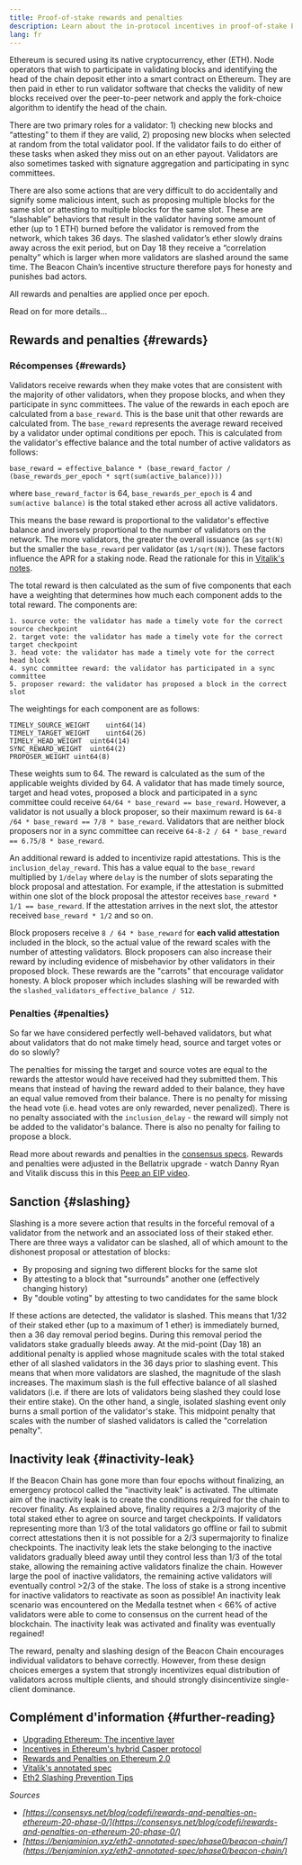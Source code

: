 ```yaml
---
title: Proof-of-stake rewards and penalties
description: Learn about the in-protocol incentives in proof-of-stake Ethereum.
lang: fr
---
```


Ethereum is secured using its native cryptocurrency, ether (ETH). Node operators that wish to participate in validating blocks and identifying the head of the chain deposit ether into a smart contract on Ethereum. They are then paid in ether to run validator software that checks the validity of new blocks received over the peer-to-peer network and apply the fork-choice algorithm to identify the head of the chain.

There are two primary roles for a validator: 1) checking new blocks and “attesting” to them if they are valid, 2) proposing new blocks when selected at random from the total validator pool. If the validator fails to do either of these tasks when asked they miss out on an ether payout. Validators are also sometimes tasked with signature aggregation and participating in sync committees.

There are also some actions that are very difficult to do accidentally and signify some malicious intent, such as proposing multiple blocks for the same slot or attesting to multiple blocks for the same slot. These are “slashable” behaviors that result in the validator having some amount of ether (up to 1 ETH) burned before the validator is removed from the network, which takes 36 days. The slashed validator’s ether slowly drains away across the exit period, but on Day 18 they receive a “correlation penalty” which is larger when more validators are slashed around the same time. The Beacon Chain’s incentive structure therefore pays for honesty and punishes bad actors.

All rewards and penalties are applied once per epoch.

Read on for more details...

## Rewards and penalties {#rewards}

### Récompenses {#rewards}

Validators receive rewards when they make votes that are consistent with the majority of other validators, when they propose blocks, and when they participate in sync committees. The value of the rewards in each epoch are calculated from a `base_reward`. This is the base unit that other rewards are calculated from. The `base_reward` represents the average reward received by a validator under optimal conditions per epoch. This is calculated from the validator's effective balance and the total number of active validators as follows:

```
base_reward = effective_balance * (base_reward_factor / (base_rewards_per_epoch * sqrt(sum(active_balance))))
```

where `base_reward_factor` is 64, `base_rewards_per_epoch` is 4 and `sum(active balance)` is the total staked ether across all active validators.

This means the base reward is proportional to the validator's effective balance and inversely proportional to the number of validators on the network. The more validators, the greater the overall issuance (as `sqrt(N)` but the smaller the `base_reward` per validator (as `1/sqrt(N)`). These factors influence the APR for a staking node. Read the rationale for this in [Vitalik's notes](https://notes.ethereum.org/@vbuterin/rkhCgQteN?type=view#Base-rewards).

The total reward is then calculated as the sum of five components that each have a weighting that determines how much each component adds to the total reward. The components are:

```
1. source vote: the validator has made a timely vote for the correct source checkpoint
2. target vote: the validator has made a timely vote for the correct target checkpoint
3. head vote: the validator has made a timely vote for the correct head block
4. sync committee reward: the validator has participated in a sync committee
5. proposer reward: the validator has proposed a block in the correct slot
```

The weightings for each component are as follows:

```
TIMELY_SOURCE_WEIGHT    uint64(14)
TIMELY_TARGET_WEIGHT    uint64(26)
TIMELY_HEAD_WEIGHT  uint64(14)
SYNC_REWARD_WEIGHT  uint64(2)
PROPOSER_WEIGHT uint64(8)
```

These weights sum to 64. The reward is calculated as the sum of the applicable weights divided by 64. A validator that has made timely source, target and head votes, proposed a block and participated in a sync committee could receive `64/64 * base_reward == base_reward`. However, a validator is not usually a block proposer, so their maximum reward is `64-8 /64 * base_reward == 7/8 * base_reward`. Validators that are neither block proposers nor in a sync committee can receive `64-8-2 / 64 * base_reward == 6.75/8 * base_reward`.

An additional reward is added to incentivize rapid attestations. This is the `inclusion_delay_reward`. This has a value equal to the `base_reward` multiplied by `1/delay` where `delay` is the number of slots separating the block proposal and attestation. For example, if the attestation is submitted within one slot of the block proposal the attestor receives `base_reward * 1/1 == base_reward`. If the attestation arrives in the next slot, the attestor received `base_reward * 1/2` and so on.

Block proposers receive `8 / 64 * base_reward` for **each valid attestation** included in the block, so the actual value of the reward scales with the number of attesting validators. Block proposers can also increase their reward by including evidence of misbehavior by other validators in their proposed block. These rewards are the "carrots" that encourage validator honesty. A block proposer which includes slashing will be rewarded with the `slashed_validators_effective_balance / 512`.

### Penalties {#penalties}

So far we have considered perfectly well-behaved validators, but what about validators that do not make timely head, source and target votes or do so slowly?

The penalties for missing the target and source votes are equal to the rewards the attestor would have received had they submitted them. This means that instead of having the reward added to their balance, they have an equal value removed from their balance. There is no penalty for missing the head vote (i.e. head votes are only rewarded, never penalized). There is no penalty associated with the `inclusion_delay` - the reward will simply not be added to the validator's balance. There is also no penalty for failing to propose a block.

Read more about rewards and penalties in the [consensus specs](https://github.com/ethereum/consensus-specs/blob/dev/specs/altair/beacon-chain.md). Rewards and penalties were adjusted in the Bellatrix upgrade - watch Danny Ryan and Vitalik discuss this in this [Peep an EIP video](https://www.youtube.com/watch?v=iaAEGs1DMgQ).

## Sanction {#slashing}

Slashing is a more severe action that results in the forceful removal of a validator from the network and an associated loss of their staked ether. There are three ways a validator can be slashed, all of which amount to the dishonest proposal or attestation of blocks:

- By proposing and signing two different blocks for the same slot
- By attesting to a block that "surrounds" another one (effectively changing history)
- By "double voting" by attesting to two candidates for the same block

If these actions are detected, the validator is slashed. This means that 1/32 of their staked ether (up to a maximum of 1 ether) is immediately burned, then a 36 day removal period begins. During this removal period the validators stake gradually bleeds away. At the mid-point (Day 18) an additional penalty is applied whose magnitude scales with the total staked ether of all slashed validators in the 36 days prior to slashing event. This means that when more validators are slashed, the magnitude of the slash increases. The maximum slash is the full effective balance of all slashed validators (i.e. if there are lots of validators being slashed they could lose their entire stake). On the other hand, a single, isolated slashing event only burns a small portion of the validator's stake. This midpoint penalty that scales with the number of slashed validators is called the "correlation penalty".

## Inactivity leak {#inactivity-leak}

If the Beacon Chain has gone more than four epochs without finalizing, an emergency protocol called the "inactivity leak" is activated. The ultimate aim of the inactivity leak is to create the conditions required for the chain to recover finality. As explained above, finality requires a 2/3 majority of the total staked ether to agree on source and target checkpoints. If validators representing more than 1/3 of the total validators go offline or fail to submit correct attestations then it is not possible for a 2/3 supermajority to finalize checkpoints. The inactivity leak lets the stake belonging to the inactive validators gradually bleed away until they control less than 1/3 of the total stake, allowing the remaining active validators finalize the chain. However large the pool of inactive validators, the remaining active validators will eventually control >2/3 of the stake. The loss of stake is a strong incentive for inactive validators to reactivate as soon as possible! An inactivity leak scenario was encountered on the Medalla testnet when < 66% of active validators were able to come to consensus on the current head of the blockchain. The inactivity leak was activated and finality was eventually regained!

The reward, penalty and slashing design of the Beacon Chain encourages individual validators to behave correctly. However, from these design choices emerges a system that strongly incentivizes equal distribution of validators across multiple clients, and should strongly disincentivize single-client dominance.

## Complément d'information {#further-reading}

- [Upgrading Ethereum: The incentive layer](https://eth2book.info/altair/part2/incentives)
- [Incentives in Ethereum's hybrid Casper protocol](https://arxiv.org/pdf/1903.04205.pdf)
- [Rewards and Penalties on Ethereum 2.0](https://consensys.net/blog/codefi/rewards-and-penalties-on-ethereum-20-phase-0/)
- [Vitalik's annotated spec](https://github.com/ethereum/annotated-spec/blob/master/phase0/beacon-chain.md#rewards-and-penalties-1)
- [Eth2 Slashing Prevention Tips](https://medium.com/prysmatic-labs/eth2-slashing-prevention-tips-f6faa5025f50)

_Sources_

- _[https://consensys.net/blog/codefi/rewards-and-penalties-on-ethereum-20-phase-0/](https://consensys.net/blog/codefi/rewards-and-penalties-on-ethereum-20-phase-0/)_
- _[https://benjaminion.xyz/eth2-annotated-spec/phase0/beacon-chain/](https://benjaminion.xyz/eth2-annotated-spec/phase0/beacon-chain/)_
